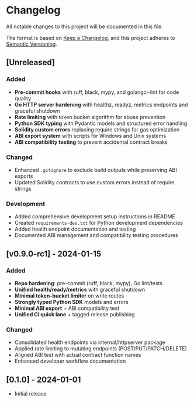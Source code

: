 # Changelog

All notable changes to this project will be documented in this file.

The format is based on [Keep a Changelog](https://keepachangelog.com/en/1.0.0/),
and this project adheres to [Semantic Versioning](https://semver.org/spec/v2.0.0.html).

## [Unreleased]

### Added
- **Pre-commit hooks** with ruff, black, mypy, and golangci-lint for code quality
- **Go HTTP server hardening** with healthz, readyz, metrics endpoints and graceful shutdown
- **Rate limiting** with token bucket algorithm for abuse prevention
- **Python SDK typing** with Pydantic models and structured error handling
- **Solidity custom errors** replacing require strings for gas optimization
- **ABI export system** with scripts for Windows and Unix systems
- **ABI compatibility testing** to prevent accidental contract breaks

### Changed
- Enhanced `.gitignore` to exclude build outputs while preserving ABI exports
- Updated Solidity contracts to use custom errors instead of require strings

### Development
- Added comprehensive development setup instructions in README
- Created `requirements-dev.txt` for Python development dependencies
- Added health endpoint documentation and testing
- Documented ABI management and compatibility testing procedures

## [v0.9.0-rc1] - 2024-01-15

### Added
- **Repo hardening**: pre-commit (ruff, black, mypy), Go lint/tests
- **Unified health/ready/metrics** with graceful shutdown
- **Minimal token-bucket limiter** on write routes
- **Strongly typed Python SDK** models and errors
- **Minimal ABI export** + ABI compatibility test
- **Unified CI quick lane** + tagged release publishing

### Changed
- Consolidated health endpoints via internal/httpserver package
- Applied rate limiting to mutating endpoints (POST/PUT/PATCH/DELETE)
- Aligned ABI test with actual contract function names
- Enhanced developer workflow documentation

## [0.1.0] - 2024-01-01
- Initial release
